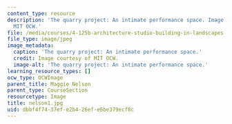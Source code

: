 ```yaml
---
content_type: resource
description: 'The quarry project: An intimate performance space. Image courtesy of
  MIT OCW.'
file: /media/courses/4-125b-architecture-studio-building-in-landscapes-fall-2005/dbbf4f7437efe2b426efe6be379ecf8c_nelson1.jpg
file_type: image/jpeg
image_metadata:
  caption: 'The quarry project: An intimate performance space.'
  credit: Image courtesy of MIT OCW.
  image-alt: 'The quarry project: An intimate performance space.'
learning_resource_types: []
ocw_type: OCWImage
parent_title: Maggie Nelson
parent_type: CourseSection
resourcetype: Image
title: nelson1.jpg
uid: dbbf4f74-37ef-e2b4-26ef-e6be379ecf8c
---
```

